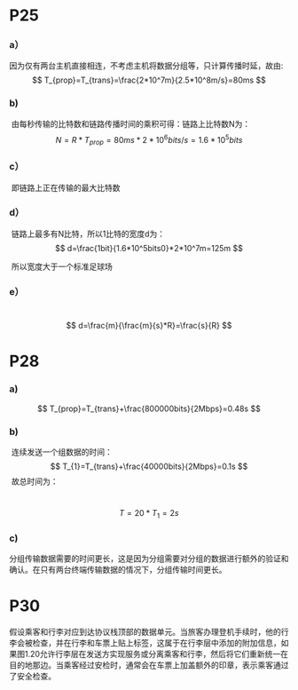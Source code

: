# P25

### a）

​	因为仅有两台主机直接相连，不考虑主机将数据分组等，只计算传播时延，故由:
$$
T_{prop}=T_{trans}=\frac{2*10^7m}{2.5*10^8m/s}=80ms
$$

### b)

​	由每秒传输的比特数和链路传播时间的乘积可得：链路上比特数N为：
$$
N=R*T_{prop}=80ms*2*10^6bits/s=1.6*10^5bits
$$

### c）

​	即链路上正在传输的最大比特数

### d）

​	链路上最多有N比特，所以1比特的宽度d为：
$$
d=\frac{1bit}{1.6*10^5bits0}*2*10^7m=125m
$$


​	所以宽度大于一个标准足球场

### e）

​	
$$
d=\frac{m}{\frac{m}{s}*R}=\frac{s}{R}
$$

# P28

### 	a)

$$
T_{prop}=T_{trans}+\frac{800000bits}{2Mbps}=0.48s
$$

### 	b)

​	连续发送一个组数据的时间：
$$
T_{1}=T_{trans}+\frac{40000bits}{2Mbps}=0.1s
$$
​	故总时间为：

​	
$$
T=20*T_{1}=2s
$$

### 	c)

​	分组传输数据需要的时间更长，这是因为分组需要对分组的数据进行额外的验证和确认。在只有两台终端传输数据的情况下，分组传输时间更长。

# P30

​	假设乘客和行李对应到达协议栈顶部的数据单元。当旅客办理登机手续时，他的行李会被检查，并在行李和车票上贴上标签，这属于在行李层中添加的附加信息，如果图1.20允许行李层在发送方实现服务或分离乘客和行李，然后将它们重新统一在目的地那边。当乘客经过安检时，通常会在车票上加盖额外的印章，表示乘客通过了安全检查。